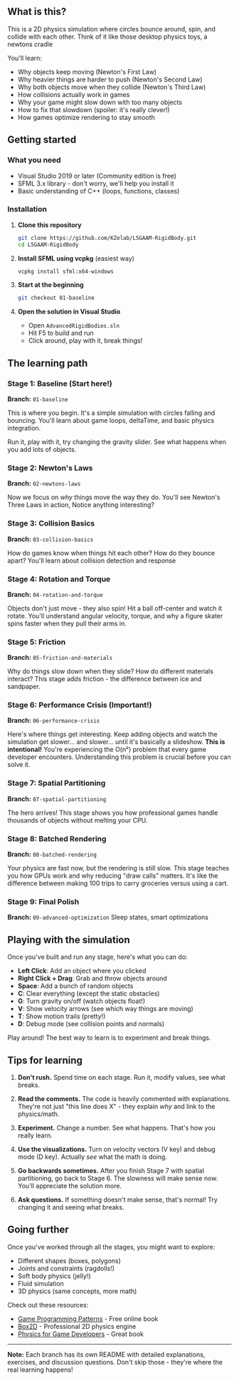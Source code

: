 
## What is this?

This is a 2D physics simulation where circles bounce around, spin, and collide with each other. Think of it like those desktop physics toys, a newtons cradle

You'll learn:
- Why objects keep moving (Newton's First Law)
- Why heavier things are harder to push (Newton's Second Law)
- Why both objects move when they collide (Newton's Third Law)
- How collisions actually work in games
- Why your game might slow down with too many objects
- How to fix that slowdown (spoiler: it's really clever!)
- How games optimize rendering to stay smooth


## Getting started

### What you need

- Visual Studio 2019 or later (Community edition is free)
- SFML 3.x library - don't worry, we'll help you install it
- Basic understanding of C++ (loops, functions, classes)

### Installation

1. **Clone this repository**
   ```bash
   git clone https://github.com/KZelab/L5GAAM-RigidBody.git
   cd L5GAAM-RigidBody
   ```

2. **Install SFML using vcpkg** (easiest way)
   ```bash
   vcpkg install sfml:x64-windows
   ```

3. **Start at the beginning**
   ```bash
   git checkout 01-baseline
   ```

4. **Open the solution in Visual Studio**
   - Open `AdvancedRigidBodies.sln`
   - Hit F5 to build and run
   - Click around, play with it, break things!

## The learning path

### Stage 1: Baseline (Start here!)
**Branch:** `01-baseline`

This is where you begin. It's a simple simulation with circles falling and bouncing. You'll learn about game loops, deltaTime, and basic physics integration.

Run it, play with it, try changing the gravity slider. See what happens when you add lots of objects.

### Stage 2: Newton's Laws
**Branch:** `02-newtons-laws`

Now we focus on *why* things move the way they do. You'll see Newton's Three Laws in action, Notice anything interesting?

### Stage 3: Collision Basics
**Branch:** `03-collision-basics`

How do games know when things hit each other? How do they bounce apart? You'll learn about collision detection and response 

### Stage 4: Rotation and Torque
**Branch:** `04-rotation-and-torque`

Objects don't just move - they also spin! Hit a ball off-center and watch it rotate. You'll understand angular velocity, torque, and why a figure skater spins faster when they pull their arms in.

### Stage 5: Friction
**Branch:** `05-friction-and-materials`

Why do things slow down when they slide? How do different materials interact? This stage adds friction - the difference between ice and sandpaper.

### Stage 6: Performance Crisis (Important!)
**Branch:** `06-performance-crisis`

Here's where things get interesting. Keep adding objects and watch the simulation get slower... and slower... until it's basically a slideshow. **This is intentional!** 
You're experiencing the O(n²) problem that every game developer encounters. Understanding this problem is crucial before you can solve it.

### Stage 7: Spatial Partitioning
**Branch:** `07-spatial-partitioning`

The hero arrives! This stage shows you how professional games handle thousands of objects without melting your CPU.

### Stage 8: Batched Rendering
**Branch:** `08-batched-rendering`

Your physics are fast now, but the rendering is still slow. This stage teaches you how GPUs work and why reducing "draw calls" matters. It's like the difference between making 100 trips to carry groceries versus using a cart.

### Stage 9: Final Polish
**Branch:** `09-advanced-optimization`
 Sleep states, smart optimizations

## Playing with the simulation

Once you've built and run any stage, here's what you can do:

- **Left Click**: Add an object where you clicked
- **Right Click + Drag**: Grab and throw objects around
- **Space**: Add a bunch of random objects
- **C**: Clear everything (except the static obstacles)
- **G**: Turn gravity on/off (watch objects float!)
- **V**: Show velocity arrows (see which way things are moving)
- **T**: Show motion trails (pretty!)
- **D**: Debug mode (see collision points and normals)

Play around! The best way to learn is to experiment and break things.

## Tips for learning

1. **Don't rush.** Spend time on each stage. Run it, modify values, see what breaks.

2. **Read the comments.** The code is heavily commented with explanations. They're not just "this line does X" - they explain *why* and link to the physics/math.

3. **Experiment.** Change a number. See what happens. That's how you really learn.

4. **Use the visualizations.** Turn on velocity vectors (V key) and debug mode (D key). Actually *see* what the math is doing.

5. **Go backwards sometimes.** After you finish Stage 7 with spatial partitioning, go back to Stage 6. The slowness will make sense now. You'll appreciate the solution more.

6. **Ask questions.** If something doesn't make sense, that's normal! Try changing it and seeing what breaks.

## Going further

Once you've worked through all the stages, you might want to explore:

- Different shapes (boxes, polygons)
- Joints and constraints (ragdolls!)
- Soft body physics (jelly!)
- Fluid simulation
- 3D physics (same concepts, more math)

Check out these resources:
- [Game Programming Patterns](https://gameprogrammingpatterns.com/) - Free online book
- [Box2D](https://box2d.org/) - Professional 2D physics engine
- [Physics for Game Developers](https://www.amazon.com/Physics-Game-Developers-David-Bourg/dp/1449392512) - Great book


---

**Note:** Each branch has its own README with detailed explanations, exercises, and discussion questions. Don't skip those - they're where the real learning happens!
